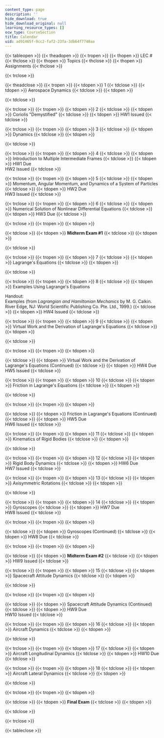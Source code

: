 ```yaml
---
content_type: page
description: ''
hide_download: true
hide_download_original: null
learning_resource_types: []
ocw_type: CourseSection
title: Calendar
uid: ad91465f-9cc2-faf2-23fa-3db64f7748aa
---
```


{{< tableopen >}}
{{< theadopen >}}
{{< tropen >}}
{{< thopen >}}
LEC #
{{< thclose >}}
{{< thopen >}}
Topics
{{< thclose >}}
{{< thopen >}}
Assignments
{{< thclose >}}

{{< trclose >}}

{{< theadclose >}}
{{< tropen >}}
{{< tdopen >}}
1
{{< tdclose >}}
{{< tdopen >}}
Aerospace Dynamics
{{< tdclose >}}
{{< tdopen >}}

{{< tdclose >}}

{{< trclose >}}
{{< tropen >}}
{{< tdopen >}}
2
{{< tdclose >}}
{{< tdopen >}}
Coriolis "Demystified"
{{< tdclose >}}
{{< tdopen >}}
HW1 Issued
{{< tdclose >}}

{{< trclose >}}
{{< tropen >}}
{{< tdopen >}}
3
{{< tdclose >}}
{{< tdopen >}}
Dynamics
{{< tdclose >}}
{{< tdopen >}}

{{< tdclose >}}

{{< trclose >}}
{{< tropen >}}
{{< tdopen >}}
4
{{< tdclose >}}
{{< tdopen >}}
Introduction to Multiple Intermediate Frames
{{< tdclose >}}
{{< tdopen >}}
HW1 Due  
HW2 Issued
{{< tdclose >}}

{{< trclose >}}
{{< tropen >}}
{{< tdopen >}}
5
{{< tdclose >}}
{{< tdopen >}}
Momentum, Angular Momentum, and Dynamics of a System of Particles
{{< tdclose >}}
{{< tdopen >}}
HW2 Due  
HW3 Issued
{{< tdclose >}}

{{< trclose >}}
{{< tropen >}}
{{< tdopen >}}
6
{{< tdclose >}}
{{< tdopen >}}
Numerical Solution of Nonlinear Differential Equations
{{< tdclose >}}
{{< tdopen >}}
HW3 Due
{{< tdclose >}}

{{< trclose >}}
{{< tropen >}}
{{< tdopen >}}

{{< tdclose >}}
{{< tdopen >}}
**Midterm Exam #1**
{{< tdclose >}}
{{< tdopen >}}

{{< tdclose >}}

{{< trclose >}}
{{< tropen >}}
{{< tdopen >}}
7
{{< tdclose >}}
{{< tdopen >}}
Lagrange's Equations
{{< tdclose >}}
{{< tdopen >}}

{{< tdclose >}}

{{< trclose >}}
{{< tropen >}}
{{< tdopen >}}
8
{{< tdclose >}}
{{< tdopen >}}
Examples Using Lagrange's Equations  
  
Handout:  
Examples (from _Lagrangian and Hamiltonian Mechanics_ by M. G. Calkin. River Edge, NJ: World Scientific Publishing Co. Pte. Ltd., 1999.)
{{< tdclose >}}
{{< tdopen >}}
HW4 Issued
{{< tdclose >}}

{{< trclose >}}
{{< tropen >}}
{{< tdopen >}}
9
{{< tdclose >}}
{{< tdopen >}}
Virtual Work and the Derivation of Lagrange's Equations
{{< tdclose >}}
{{< tdopen >}}

{{< tdclose >}}

{{< trclose >}}
{{< tropen >}}
{{< tdopen >}}

{{< tdclose >}}
{{< tdopen >}}
Virtual Work and the Derivation of Lagrange's Equations (Continued)
{{< tdclose >}}
{{< tdopen >}}
HW4 Due  
HW5 Issued
{{< tdclose >}}

{{< trclose >}}
{{< tropen >}}
{{< tdopen >}}
10
{{< tdclose >}}
{{< tdopen >}}
Friction in Lagrange's Equations
{{< tdclose >}}
{{< tdopen >}}

{{< tdclose >}}

{{< trclose >}}
{{< tropen >}}
{{< tdopen >}}

{{< tdclose >}}
{{< tdopen >}}
Friction in Lagrange's Equations (Continued)
{{< tdclose >}}
{{< tdopen >}}
HW5 Due  
HW6 Issued
{{< tdclose >}}

{{< trclose >}}
{{< tropen >}}
{{< tdopen >}}
11
{{< tdclose >}}
{{< tdopen >}}
Kinematics of Rigid Bodies
{{< tdclose >}}
{{< tdopen >}}

{{< tdclose >}}

{{< trclose >}}
{{< tropen >}}
{{< tdopen >}}
12
{{< tdclose >}}
{{< tdopen >}}
Rigid Body Dynamics
{{< tdclose >}}
{{< tdopen >}}
HW6 Due  
HW7 Issued
{{< tdclose >}}

{{< trclose >}}
{{< tropen >}}
{{< tdopen >}}
13
{{< tdclose >}}
{{< tdopen >}}
Axisymmetric Rotations
{{< tdclose >}}
{{< tdopen >}}

{{< tdclose >}}

{{< trclose >}}
{{< tropen >}}
{{< tdopen >}}
14
{{< tdclose >}}
{{< tdopen >}}
Gyroscopes
{{< tdclose >}}
{{< tdopen >}}
HW7 Due  
HW8 Issued
{{< tdclose >}}

{{< trclose >}}
{{< tropen >}}
{{< tdopen >}}

{{< tdclose >}}
{{< tdopen >}}
Gyroscopes (Continued)
{{< tdclose >}}
{{< tdopen >}}
HW8 Due
{{< tdclose >}}

{{< trclose >}}
{{< tropen >}}
{{< tdopen >}}

{{< tdclose >}}
{{< tdopen >}}
**Midterm Exam #2**
{{< tdclose >}}
{{< tdopen >}}
HW9 Issued
{{< tdclose >}}

{{< trclose >}}
{{< tropen >}}
{{< tdopen >}}
15
{{< tdclose >}}
{{< tdopen >}}
Spacecraft Attitude Dynamics
{{< tdclose >}}
{{< tdopen >}}

{{< tdclose >}}

{{< trclose >}}
{{< tropen >}}
{{< tdopen >}}

{{< tdclose >}}
{{< tdopen >}}
Spacecraft Attitude Dynamics (Continued)
{{< tdclose >}}
{{< tdopen >}}
HW9 Due  
HW10 Issued
{{< tdclose >}}

{{< trclose >}}
{{< tropen >}}
{{< tdopen >}}
16
{{< tdclose >}}
{{< tdopen >}}
Aircraft Dynamics
{{< tdclose >}}
{{< tdopen >}}

{{< tdclose >}}

{{< trclose >}}
{{< tropen >}}
{{< tdopen >}}
17
{{< tdclose >}}
{{< tdopen >}}
Aircraft Longitudinal Dynamics
{{< tdclose >}}
{{< tdopen >}}
HW10 Due
{{< tdclose >}}

{{< trclose >}}
{{< tropen >}}
{{< tdopen >}}
18
{{< tdclose >}}
{{< tdopen >}}
Aircraft Lateral Dynamics
{{< tdclose >}}
{{< tdopen >}}

{{< tdclose >}}

{{< trclose >}}
{{< tropen >}}
{{< tdopen >}}

{{< tdclose >}}
{{< tdopen >}}
**Final Exam**
{{< tdclose >}}
{{< tdopen >}}

{{< tdclose >}}

{{< trclose >}}

{{< tableclose >}}